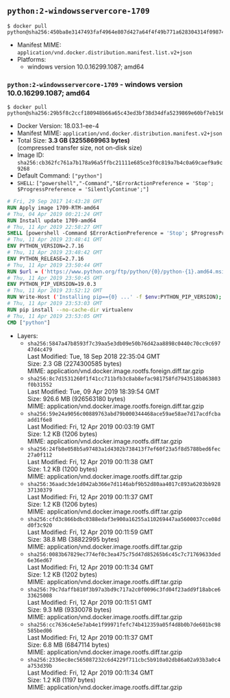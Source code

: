 ## `python:2-windowsservercore-1709`

```console
$ docker pull python@sha256:450ba8e3147493faf4964e807d427a64f4f49b771a628304314f0987447188dc
```

-	Manifest MIME: `application/vnd.docker.distribution.manifest.list.v2+json`
-	Platforms:
	-	windows version 10.0.16299.1087; amd64

### `python:2-windowsservercore-1709` - windows version 10.0.16299.1087; amd64

```console
$ docker pull python@sha256:29b5f8c2ccf180948b66a65c43ed3bf38d34dfa5239869e60bf7eb15686a9fa4
```

-	Docker Version: 18.03.1-ee-4
-	Manifest MIME: `application/vnd.docker.distribution.manifest.v2+json`
-	Total Size: **3.3 GB (3255869963 bytes)**  
	(compressed transfer size, not on-disk size)
-	Image ID: `sha256:cb362fc761a7b178a96a5ffbc21111e685ce3f0c819a7b4c0a69caef9a9c9268`
-	Default Command: `["python"]`
-	`SHELL`: `["powershell","-Command","$ErrorActionPreference = 'Stop'; $ProgressPreference = 'SilentlyContinue';"]`

```dockerfile
# Fri, 29 Sep 2017 14:43:28 GMT
RUN Apply image 1709-RTM-amd64
# Thu, 04 Apr 2019 00:21:24 GMT
RUN Install update 1709-amd64
# Thu, 11 Apr 2019 22:58:27 GMT
SHELL [powershell -Command $ErrorActionPreference = 'Stop'; $ProgressPreference = 'SilentlyContinue';]
# Thu, 11 Apr 2019 23:48:41 GMT
ENV PYTHON_VERSION=2.7.16
# Thu, 11 Apr 2019 23:48:42 GMT
ENV PYTHON_RELEASE=2.7.16
# Thu, 11 Apr 2019 23:50:44 GMT
RUN $url = ('https://www.python.org/ftp/python/{0}/python-{1}.amd64.msi' -f $env:PYTHON_RELEASE, $env:PYTHON_VERSION); 	Write-Host ('Downloading {0} ...' -f $url); 	[Net.ServicePointManager]::SecurityProtocol = [Net.SecurityProtocolType]::Tls12; 	Invoke-WebRequest -Uri $url -OutFile 'python.msi'; 		Write-Host 'Installing ...'; 	Start-Process msiexec -Wait 		-ArgumentList @( 			'/i', 			'python.msi', 			'/quiet', 			'/qn', 			'TARGETDIR=C:\Python', 			'ALLUSERS=1', 			'ADDLOCAL=DefaultFeature,Extensions,TclTk,Tools,PrependPath' 		); 		$env:PATH = [Environment]::GetEnvironmentVariable('PATH', [EnvironmentVariableTarget]::Machine); 		Write-Host 'Verifying install ...'; 	Write-Host '  python --version'; python --version; 		Write-Host 'Removing ...'; 	Remove-Item python.msi -Force; 		Write-Host 'Complete.';
# Thu, 11 Apr 2019 23:50:45 GMT
ENV PYTHON_PIP_VERSION=19.0.3
# Thu, 11 Apr 2019 23:52:12 GMT
RUN Write-Host ('Installing pip=={0} ...' -f $env:PYTHON_PIP_VERSION); 	[Net.ServicePointManager]::SecurityProtocol = [Net.SecurityProtocolType]::Tls12; 	Invoke-WebRequest -Uri 'https://bootstrap.pypa.io/get-pip.py' -OutFile 'get-pip.py'; 	python get-pip.py 		--disable-pip-version-check 		--no-cache-dir 		('pip=={0}' -f $env:PYTHON_PIP_VERSION) 	; 	Remove-Item get-pip.py -Force; 		Write-Host 'Verifying pip install ...'; 	pip --version; 		Write-Host 'Complete.';
# Thu, 11 Apr 2019 23:53:03 GMT
RUN pip install --no-cache-dir virtualenv
# Thu, 11 Apr 2019 23:53:05 GMT
CMD ["python"]
```

-	Layers:
	-	`sha256:5847a47b8593f7c39aa5e3db09e50b76d42aa8898c0440c70cc9c69747d4c479`  
		Last Modified: Tue, 18 Sep 2018 22:35:04 GMT  
		Size: 2.3 GB (2274300585 bytes)  
		MIME: application/vnd.docker.image.rootfs.foreign.diff.tar.gzip
	-	`sha256:8c7d1531260f1f41cc711bfb3c8ab8efac981758fd7943518b863803f0b31552`  
		Last Modified: Tue, 09 Apr 2019 18:39:54 GMT  
		Size: 926.6 MB (926563180 bytes)  
		MIME: application/vnd.docker.image.rootfs.foreign.diff.tar.gzip
	-	`sha256:59e24a9056c00889763abd79b000344468ace59ae58ae7d17acdfcbaadd1f6e8`  
		Last Modified: Fri, 12 Apr 2019 00:03:19 GMT  
		Size: 1.2 KB (1206 bytes)  
		MIME: application/vnd.docker.image.rootfs.diff.tar.gzip
	-	`sha256:24fb8e058b5a97483a1d4302b738413f7ef60f23a5f8d5788bed6fec27a0f112`  
		Last Modified: Fri, 12 Apr 2019 00:11:38 GMT  
		Size: 1.2 KB (1200 bytes)  
		MIME: application/vnd.docker.image.rootfs.diff.tar.gzip
	-	`sha256:36aadc3de1d042ab366e7d1146abf9b52d80aa4017c893a6203bb92837130379`  
		Last Modified: Fri, 12 Apr 2019 00:11:37 GMT  
		Size: 1.2 KB (1206 bytes)  
		MIME: application/vnd.docker.image.rootfs.diff.tar.gzip
	-	`sha256:cfd3c866bdbc0388edaf3e900a16255a110269447aa5600037cce08dd0f3c920`  
		Last Modified: Fri, 12 Apr 2019 00:11:59 GMT  
		Size: 38.8 MB (38822995 bytes)  
		MIME: application/vnd.docker.image.rootfs.diff.tar.gzip
	-	`sha256:0083b67829ec774ef0c3ea475c75d47d85265b6c45c7c71769633ded6e36ed67`  
		Last Modified: Fri, 12 Apr 2019 00:11:34 GMT  
		Size: 1.2 KB (1202 bytes)  
		MIME: application/vnd.docker.image.rootfs.diff.tar.gzip
	-	`sha256:79c7daffb810f3b97a3bd9c717a2c0f0096c3fd04f23add9f18abce633625008`  
		Last Modified: Fri, 12 Apr 2019 00:11:51 GMT  
		Size: 9.3 MB (9330078 bytes)  
		MIME: application/vnd.docker.image.rootfs.diff.tar.gzip
	-	`sha256:cc7636c4e5e7ab4e1f99971fefc74b412359a05f4d8b0b7de601bc98585bed06`  
		Last Modified: Fri, 12 Apr 2019 00:11:37 GMT  
		Size: 6.8 MB (6847114 bytes)  
		MIME: application/vnd.docker.image.rootfs.diff.tar.gzip
	-	`sha256:2336ec8ec565087232c6d4229f711cbc5b910a02db86a02a93b3a0c4a753d39b`  
		Last Modified: Fri, 12 Apr 2019 00:11:34 GMT  
		Size: 1.2 KB (1197 bytes)  
		MIME: application/vnd.docker.image.rootfs.diff.tar.gzip
